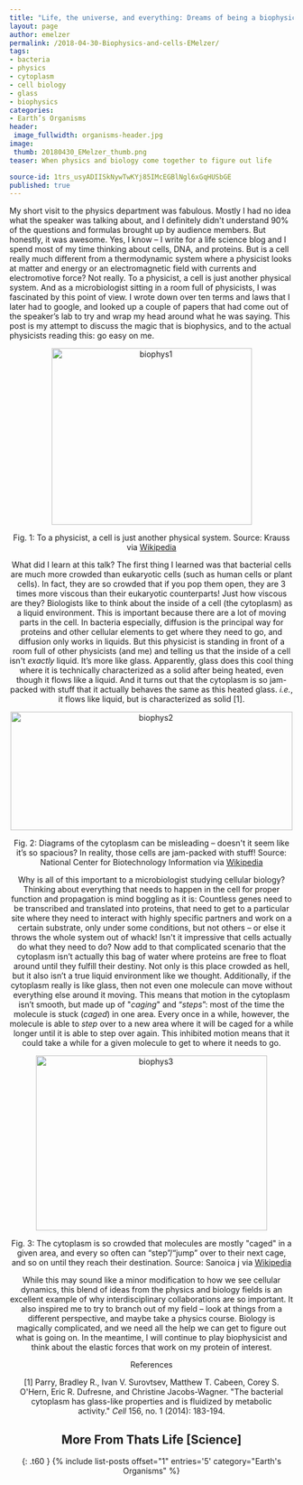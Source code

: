 ```yaml
---
title: "Life, the universe, and everything: Dreams of being a biophysicist"
layout: page
author: emelzer
permalink: /2018-04-30-Biophysics-and-cells-EMelzer/
tags:
- bacteria
- physics
- cytoplasm
- cell biology
- glass
- biophysics
categories:
- Earth’s Organisms
header:
 image_fullwidth: organisms-header.jpg
image:
 thumb: 20180430_EMelzer_thumb.png
teaser: When physics and biology come together to figure out life

source-id: 1trs_usyADIISkNywTwKYj85IMcEGBlNgl6xGqHUSbGE
published: true
---
```

My short visit to the physics department was fabulous. Mostly I had no idea what the speaker was talking about, and I definitely didn't understand 90% of the questions and formulas brought up by audience members. But honestly, it was awesome. Yes, I know – I write for a life science blog and I spend most of my time thinking about cells, DNA, and proteins. But is a cell really much different from a thermodynamic system where a physicist looks at matter and energy or an electromagnetic field with currents and electromotive force? Not really. To a physicist, a cell is just another physical system. And as a microbiologist sitting in a room full of physicists, I was fascinated by this point of view. I wrote down over ten terms and laws that I later had to google, and looked up a couple of papers that had come out of the speaker’s lab to try and wrap my head around what he was saying. This post is my attempt to discuss the magic that is biophysics, and to the actual physicists reading this: go easy on me. 

<center> <a data-flickr-embed="true"  href="https://www.flickr.com/photos/139839751@N06/38685943041/in/dateposted-friend/" title="biophys1"><img src="https://farm5.staticflickr.com/4557/38685943041_44a21f4086.jpg" width="355" height="313" alt="biophys1"></a><script async src="//embedr.flickr.com/assets/client-code.js" charset="utf-8"></script>

Fig. 1: To a physicist, a cell is just another physical system. Source: Krauss via [Wikipedia](https://en.wikipedia.org/wiki/Thermodynamic_system)
 
What did I learn at this talk? The first thing I learned was that bacterial cells are much more crowded than eukaryotic cells (such as human cells or plant cells). In fact, they are so crowded that if you pop them open, they are 3 times more viscous than their eukaryotic counterparts! Just how viscous are they? Biologists like to think about the inside of a cell (the cytoplasm) as a liquid environment. This is important because there are a lot of moving parts in the cell. In bacteria especially, diffusion is the principal way for proteins and other cellular elements to get where they need to go, and diffusion only works in liquids. But this physicist is standing in front of a room full of other physicists (and me) and telling us that the inside of a cell isn't *exactly* liquid. It’s more like glass. Apparently, glass does this cool thing where it is technically characterized as a solid after being heated, even though it flows like a liquid. And it turns out that the cytoplasm is so jam-packed with stuff that it actually behaves the same as this heated glass. *i.e.*, it flows like liquid, but is characterized as solid [1]. 

<center> <a data-flickr-embed="true"  href="https://www.flickr.com/photos/139839751@N06/37797920085/in/dateposted-friend/" title="biophys2"><img src="https://farm5.staticflickr.com/4575/37797920085_bef1ae8834.jpg" width="500" height="210" alt="biophys2"></a><script async src="//embedr.flickr.com/assets/client-code.js" charset="utf-8"></script>

Fig. 2: Diagrams of the cytoplasm can be misleading – doesn't it seem like it’s so spacious? In reality, those cells are jam-packed with stuff! Source: National Center for Biotechnology Information via [Wikipedia](https://en.wikipedia.org/wiki/Cell_(biology))

Why is all of this important to a microbiologist studying cellular biology? Thinking about everything that needs to happen in the cell for proper function and propagation is mind boggling as it is: Countless genes need to be transcribed and translated into proteins, that need to get to a particular site where they need to interact with highly specific partners and work on a certain substrate, only under some conditions, but not others – or else it throws the whole system out of whack! Isn't it impressive that cells actually do what they need to do? Now add to that complicated scenario that the cytoplasm isn’t actually this bag of water where proteins are free to float around until they fulfill their destiny. Not only is this place crowded as hell, but it also isn’t a true liquid environment like we thought. Additionally, if the cytoplasm really is like glass, then not even one molecule can move without everything else around it moving. This means that motion in the cytoplasm isn’t smooth, but made up of "*caging*" and “*steps*”: most of the time the molecule is stuck (*caged*) in one area. Every once in a while, however, the molecule is able to *step* over to a new area where it will be caged for a while longer until it is able to step over again. This inhibited motion means that it could take a while for a given molecule to get to where it needs to go. 

<center> <a data-flickr-embed="true"  href="https://www.flickr.com/photos/139839751@N06/38653298482/in/dateposted-friend/" title="biophys3"><img src="https://farm5.staticflickr.com/4543/38653298482_024b366721.jpg" width="410" height="310" alt="biophys3"></a><script async src="//embedr.flickr.com/assets/client-code.js" charset="utf-8"></script>

Fig. 3: The cytoplasm is so crowded that molecules are mostly "caged" in a given area, and every so often can “step”/“jump” over to their next cage, and so on until they reach their destination. Source: Sanoica j via [Wikipedia](https://en.wikipedia.org/wiki/Cage_effect)

While this may sound like a minor modification to how we see cellular dynamics, this blend of ideas from the physics and biology fields is an excellent example of why interdisciplinary collaborations are so important.  It also inspired me to try to branch out of my field – look at things from a different perspective, and maybe take a physics course. Biology is magically complicated, and we need all the help we can get to figure out what is going on. In the meantime, I will continue to play biophysicist and think about the elastic forces that work on my protein of interest. 

References

[1] Parry, Bradley R., Ivan V. Surovtsev, Matthew T. Cabeen, Corey S. O'Hern, Eric R. Dufresne, and Christine Jacobs-Wagner. "The bacterial cytoplasm has glass-like properties and is fluidized by metabolic activity." *Cell* 156, no. 1 (2014): 183-194.

## More From Thats Life [Science]
{: .t60 }
{% include list-posts offset="1" entries='5' category="Earth's Organisms" %}

